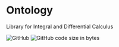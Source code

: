 # Ontology

Library for Integral and Differential Calculus

![GitHub](https://img.shields.io/github/license/ThiagoDSMarcelino/ontology-cpluplus?color=blue)
![GitHub code size in bytes](https://img.shields.io/github/languages/code-size/ThiagoDSMarcelino/ontology-cpluplus)
